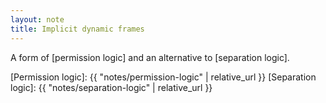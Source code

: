 ```yaml
---
layout: note
title: Implicit dynamic frames
---
```


A form of [permission logic] and an alternative to [separation logic].

[Permission logic]: {{ "notes/permission-logic" | relative_url }}
[Separation logic]: {{ "notes/separation-logic" | relative_url }}
